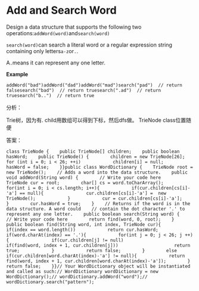 # Add and Search Word

Design a data structure that supports the following two operations:`addWord(word)`and`search(word)`

`search(word)`can search a literal word or a regular expression string containing only letters`a-z`or`.`.

A`.`means it can represent any one letter.

**Example**

```text
addWord("bad")addWord("dad")addWord("mad")search("pad")  // return falsesearch("bad")  // return truesearch(".ad")  // return truesearch("b..")  // return true
```

分析：

Trie树，因为有. child用数组可以得到下标，然后dfs做。 TrieNode class位置随便

答案：

```text
class TrieNode {    public TrieNode[] children;    public boolean hasWord;    public TrieNode() {        children = new TrieNode[26];        for (int i = 0; i < 26; ++i)            children[i] = null;        hasWord = false;    }}public class WordDictionary {    TrieNode root = new TrieNode();    // Adds a word into the data structure.    public void addWord(String word) {        // Write your code here        TrieNode cur = root;        char[] cs = word.toCharArray();        for(int i = 0; i < cs.length; i++){            if(cur.children[cs[i]-'a'] == null){                cur.children[cs[i]-'a'] =  new TrieNode();            }            cur = cur.children[cs[i]-'a'];        }        cur.hasWord = true;    }    // Returns if the word is in the data structure. A word could    // contain the dot character '.' to represent any one letter.    public boolean search(String word) {        // Write your code here        return find(word, 0, root);    }     public boolean find(String word, int index, TrieNode cur){        if(index == word.length())            return cur.hasWord;        if(word.charAt(index) == '.'){            for(int j = 0; j < 26; j ++){                if(cur.children[j] != null)                   if(find(word, index + 1, cur.children[j]))                     return true;            }            return false;        }        else if(cur.children[word.charAt(index)-'a'] != null){            return find(word, index + 1, cur.children[word.charAt(index)-'a']);        }             return false;    }}// Your WordDictionary object will be instantiated and called as such:// WordDictionary wordDictionary = new WordDictionary();// wordDictionary.addWord("word");// wordDictionary.search("pattern");
```

